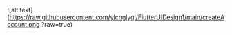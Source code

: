 ![alt text](https://raw.githubusercontent.com/ylcnglygl/FlutterUIDesign1/main/createAccount.png
?raw=true)
